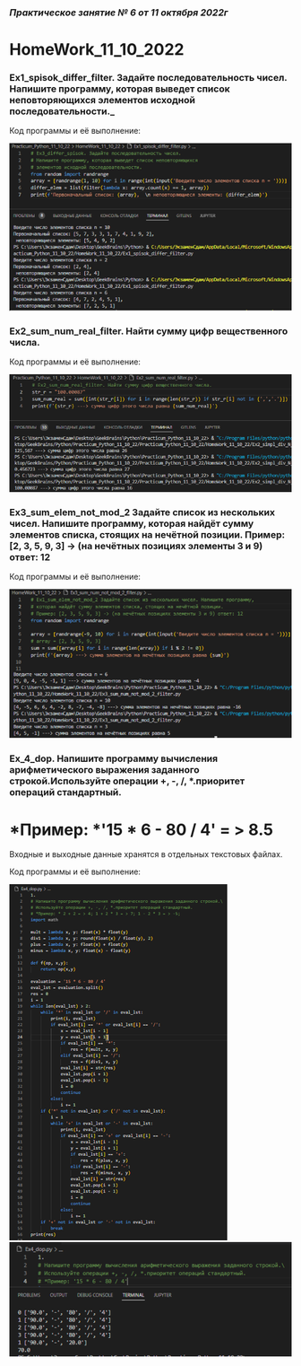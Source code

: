 ### *Практическое занятие № 6 от 11 октября 2022г*

# HomeWork_11_10_2022
### Ex1_spisok_differ_filter. Задайте последовательность чисел. Напишите программу, которая выведет список неповторяющихся элементов исходной последовательности._

Код программы и её выполнение:

![пример 1](https://github.com/EkaterinaGugina/Practicum_Python_11_10_22/blob/main/HomeWork_11_10_22/Ex1_spisok_differ_filter.png)

### Ex2_sum_num_real_filter. Найти сумму цифр вещественного числа.

Код программы и её выполнение:

![пример 2](https://github.com/EkaterinaGugina/Practicum_Python_11_10_22/blob/main/HomeWork_11_10_22/Ex2_sum_num_real_filter.png)

### Ex3_sum_elem_not_mod_2 Задайте список из нескольких чисел. Напишите программу, которая найдёт сумму элементов списка, стоящих на нечётной позиции. Пример: [2, 3, 5, 9, 3] -> (на нечётных позициях элементы 3 и 9) ответ: 12

Код программы и её выполнение:

![пример 3](https://github.com/EkaterinaGugina/Practicum_Python_11_10_22/blob/main/HomeWork_11_10_22/Ex3_sum_num_not_mod_2.png)


### Ex_4_dop. Напишите программу вычисления арифметического выражения заданного строкой.Используйте операции +, -, /, *.приоритет операций стандартный.
# *Пример: *'15 * 6 - 80 / 4' = > 8.5

Входные и выходные данные хранятся в отдельных текстовых файлах.

Код программы и её выполнение:

![пример 4](https://github.com/EkaterinaGugina/Practicum_Python_11_10_22/blob/main/HomeWork_11_10_22/Ex4_dop.png)
![результат выполнения примера 4](https://github.com/EkaterinaGugina/Practicum_Python_11_10_22/blob/main/HomeWork_11_10_22/Ex4_dop_result.png)
